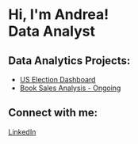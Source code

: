 <h1>Hi, I'm Andrea! <br/><a >Data Analyst</a> 
  
<h2> Data Analytics Projects:</h2>

- <a href="https://github.com/andreallinas/USElectionsDashboard">US Election Dashboard</a>
- <a href="https://github.com/andreallinas/USElectionsDashboard">Book Sales Analysis - Ongoing</a>




<h2> Connect with me:</h2>

[LinkedIn](https://www.linkedin.com/in/andreallinas/)

<!--

Here are some ideas to get you started:

- 🔭 I’m currently working on ...
- 🌱 I’m currently learning ...
- 👯 I’m looking to collaborate on ...
- 🤔 I’m looking for help with ...
- 💬 Ask me about ...
- 📫 How to reach me: ...
- 😄 Pronouns: ...
- ⚡ Fun fact: ...
-->
